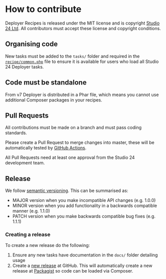 # How to contribute

Deployer Recipes is released under the MIT license and is copyright [Studio 24 Ltd](https://www.studio24.net/). All contributors
must accept these license and copyright conditions.

## Organising code

New tasks must be added to the `tasks/` folder and required in the [`recipe/common.php`](all.php) file to ensure it is available for 
users who load all Studio 24 Deployer tasks.

## Code must be standalone

From v7 Deployer is distributed in a Phar file, which means you cannot use additional Composer packages in your recipes. 

## Pull Requests

All contributions must be made on a branch and must pass coding standards.

Please create a Pull Request to merge changes into master, these will be automatically tested by
[GitHub Actions](https://github.com/studio24/deployer-recipes/actions/workflows/php.yml).

All Pull Requests need at least one approval from the Studio 24 development team.

## Release

We follow [semantic versioning](https://semver.org/). This can be summarised as:

* MAJOR version when you make incompatible API changes (e.g. 1.0.0)
* MINOR version when you add functionality in a backwards compatible manner (e.g. 1.1.0)
* PATCH version when you make backwards compatible bug fixes (e.g. 1.1.1)

### Creating a release

To create a new release do the following:

1. Ensure any new tasks have documentation in the `docs/` folder detailing usage
1. Create a [new release](https://help.github.com/en/github/administering-a-repository/managing-releases-in-a-repository)
   at GitHub. This will automatically create a new release at [Packagist](https://packagist.org/packages/studio24/deployer-recipes)
   so code can be loaded via Composer.

